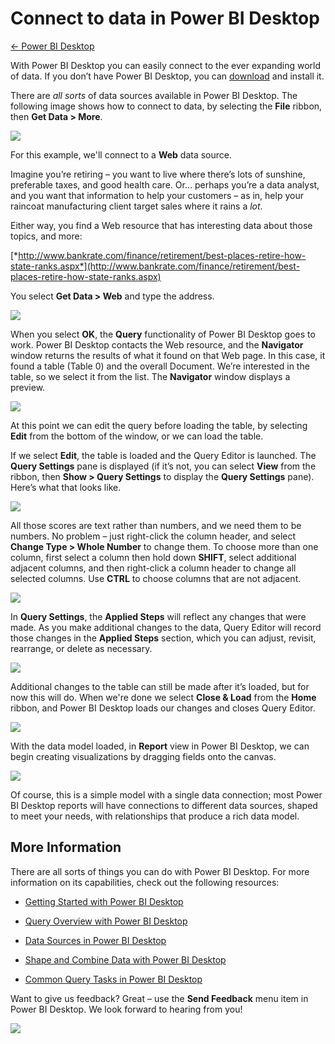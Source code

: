 <properties 
   pageTitle="Connect to data in Power BI Desktop"
   description="Connect to data in Power BI Desktop"
   services="powerbi" 
   documentationCenter="" 
   authors="pcw3187" 
   manager="mblythe" 
   editor=""
   tags=""/>
 
<tags
   ms.service="powerbi"
   ms.devlang="NA"
   ms.topic="article"
   ms.tgt_pltfrm="NA"
   ms.workload="powerbi"
   ms.date="10/14/2015"
   ms.author="v-pawrig"/>
# Connect to data in Power BI Desktop

[← Power BI Desktop](https://support.powerbi.com/knowledgebase/topics/68530-power-bi-desktop)

With Power BI Desktop you can easily connect to the ever expanding world of data. If you don’t have Power BI Desktop, you can [download](http://go.microsoft.com/fwlink/?LinkID=521662) and install it.

There are *all sorts* of data sources available in Power BI Desktop. The following image shows how to connect to data, by selecting the **File** ribbon, then **Get Data \> More**.

![](media/powerbi-desktop-connect-to-data/GetDataVid_small.gif)

For this example, we'll connect to a **Web** data source.

Imagine you’re retiring – you want to live where there’s lots of sunshine, preferable taxes, and good health care. Or… perhaps you’re a data analyst, and you want that information to help your customers – as in, help your raincoat manufacturing client target sales where it rains a *lot*.

Either way, you find a Web resource that has interesting data about those topics, and more:

[*http://www.bankrate.com/finance/retirement/best-places-retire-how-state-ranks.aspx*](http://www.bankrate.com/finance/retirement/best-places-retire-how-state-ranks.aspx)

You select **Get Data \> Web** and type the address.

![](media/powerbi-desktop-connect-to-data/ConnectToData_3.png)

When you select **OK**, the **Query** functionality of Power BI Desktop goes to work. Power BI Desktop contacts the Web resource, and the **Navigator** window returns the results of what it found on that Web page. In this case, it found a table (Table 0) and the overall Document. We’re interested in the table, so we select it from the list. The **Navigator** window displays a preview.

![](media/powerbi-desktop-connect-to-data/DataSources_FromNavigatorDialog.png)

At this point we can edit the query before loading the table, by selecting **Edit** from the bottom of the window, or we can load the table.

If we select **Edit**, the table is loaded and the Query Editor is launched. The **Query Settings** pane is displayed (if it’s not, you can select **View** from the ribbon, then **Show \> Query Settings** to display the **Query Settings** pane). Here’s what that looks like.

![](media/powerbi-desktop-connect-to-data/Designer_GSG_EditQuery.png)

All those scores are text rather than numbers, and we need them to be numbers. No problem – just right-click the column header, and select **Change Type \> Whole Number** to change them. To choose more than one column, first select a column then hold down **SHIFT**, select additional adjacent columns, and then right-click a column header to change all selected columns. Use **CTRL** to choose columns that are not adjacent.

![](media/powerbi-desktop-connect-to-data/Designer_GSG_ChangeDataType.png)

In **Query Settings**, the **Applied Steps** will reflect any changes that were made. As you make additional changes to the data, Query Editor will record those changes in the **Applied Steps** section, which you can adjust, revisit, rearrange, or delete as necessary.

![](media/powerbi-desktop-connect-to-data/Designer_GSG_AppliedSteps_ChangedType.png)

Additional changes to the table can still be made after it’s loaded, but for now this will do. When we're done we select **Close & Load** from the **Home** ribbon, and Power BI Desktop loads our changes and closes Query Editor.

![](media/powerbi-desktop-connect-to-data/ConnectToData_CloseNLoad.png)

With the data model loaded, in **Report** view in Power BI Desktop, we can begin creating visualizations by dragging fields onto the canvas.

![](media/powerbi-desktop-connect-to-data/ConnectToData_DragOntoReportView.png)

Of course, this is a simple model with a single data connection; most Power BI Desktop reports will have connections to different data sources, shaped to meet your needs, with relationships that produce a rich data model.  

## More Information

﻿There are all sorts of things you can do with Power BI Desktop. For more information on its capabilities, check out the following resources:

-   [Getting Started with Power BI Desktop](https://powerbi.uservoice.com/knowledgebase/articles/471664)

-   [Query Overview with Power BI Desktop](https://powerbi.uservoice.com/knowledgebase/articles/471646)

-   [Data Sources in Power BI Desktop](https://powerbi.uservoice.com/knowledgebase/articles/471643)

-   [Shape and Combine Data with Power BI Desktop](https://powerbi.uservoice.com/knowledgebase/articles/471644)

-   [Common Query Tasks in Power BI Desktop](https://powerbi.uservoice.com/knowledgebase/articles/471648)    

Want to give us feedback? Great – use the **Send Feedback** menu item in Power BI Desktop. We look forward to hearing from you!

![](media/powerbi-desktop-connect-to-data/SendFeedback.png)

